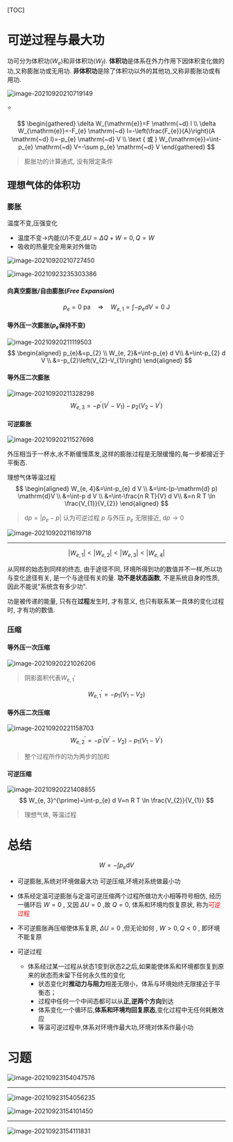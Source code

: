 [TOC]

# 可逆过程与最大功

功可分为体积功($W_e$)和非体积功($W_f$).
**体积功**是体系在外力作用下因体积变化做的功,又称膨胀功或无用功.
**非体积功**是除了体积功以外的其他功,又称非膨胀功或有用功.

![image-20210920210719149](image/image-20210920210719149.png)

:star:

$$
\begin{gathered}
\delta W_{\mathrm{e}}=F \mathrm{~d} l \\
\delta W_{\mathrm{e}}=-F_{e} \mathrm{~d} l=-\left(\frac{F_{e}}{A}\right)(A \mathrm{~d} l)=-p_{e} \mathrm{~d} V \\
\text { 或 } W_{\mathrm{e}}=\int-p_{e} \mathrm{~d} V=-\sum p_{e} \mathrm{~d} V
\end{gathered}
$$

>   膨胀功的计算通式, 没有限定条件

## 理想气体的体积功

### 膨胀

温度不变,压强变化

+   温度不变$\to$内能($U$)不变,$\Delta U=\Delta Q+W=0,Q=W$
+   吸收的热量完全用来对外做功

![image-20210920210727450](image/image-20210920210727450.png)

![image-20210923235303386](image/image-20210923235303386.png)

#### 向真空膨胀/自由膨胀($Free\ Expansion$)

$$
p_{e}=0\ \mathrm{pa} \quad \Rightarrow \quad W_{e, 1}=\int-p_{e} d V=0 \mathrm{~J}
$$

#### 等外压一次膨胀($p_e$保持不变)

![image-20210920211119503](image/image-20210920211119503.png)
$$
\begin{aligned}
p_{e}&=p_{2} \\
W_{e, 2}&=\int-p_{e} d V\\
&=\int-p_{2} d V \\
&=-p_{2}\left(V_{2}-V_{1}\right)
\end{aligned}
$$

#### 等外压二次膨胀

![image-20210920211328298](image/image-20210920211328298.png)
$$
W_{e, 3}=-p^{\prime}\left(V^{\prime}-V_{1}\right)-p_{2}\left(V_{2}-V^{\prime}\right)
$$

#### 可逆膨胀

![image-20210920211527698](image/image-20210920211527698.png)

外压相当于一杯水,水不断缓慢蒸发,这样的膨胀过程是无限缓慢的,每一步都接近于平衡态.

理想气体等温过程
$$
\begin{aligned}
W_{e, 4}&=\int-p_{e} d V \\
&=\int-(p-\mathrm{d} p) \mathrm{d}V \\
&=\int-p d V \\
&=\int-\frac{n R T}{V} d V\\
&=n R T \ln \frac{V_{1}}{V_{2}}
\end{aligned}
$$

>   $\mathrm{d}p = |p_e - p|$ 认为可逆过程 $p$ 与外压 $p_e$ 无限接近, $\mathrm{d}p \to 0$

![image-20210920211619718](image/image-20210920211619718.png)

---

$$
\left|W_{e, 1}\right|<\left|W_{e, 2}\right|<\left|W_{e, 3}\right|<\left|W_{e, 4}\right|
$$

从同样的始态到同样的终态, 由于途径不同, 环境所得到功的数值并不一样,所以功与变化途径有关, 是一个与途径有关的量. **功不是状态函数**, 不是系统自身的性质, 因此不能说"系统含有多少功".

功是被传递的能量, 只有在**过程**发生时, 才有意义, 也只有联系某一具体的变化过程时, 才有功的数值.

### 压缩

#### 等外压一次压缩

![image-20210920221026206](image/image-20210920221026206.png)

>   阴影面积代表$W_{e,1}'$

$$
W_{e, 1}^{\prime}=-p_{1}\left(V_{1}-V_{2}\right)
$$

####  等外压二次压缩

![image-20210920221158703](image/image-20210920221158703.png)
$$
W_{e, 2}^{\prime}=-p^{\prime}\left(V^{\prime}-V_{2}\right)-p_{1}\left(V_{1}-V^{\prime}\right)
$$

>   整个过程所作的功为两步的加和

#### 可逆压缩

![image-20210920221408855](image/image-20210920221408855.png)
$$
W_{e, 3}^{\prime}=\int-p_{e} d V=n R T \ln \frac{V_{2}}{V_{1}}
$$

>   理想气体, 等温过程

# 总结

$$W=-\int p_e \mathrm{d}V$$

+   可逆膨胀,系统对环境做最大功
    可逆压缩,环境对系统做最小功
+   体系经定温可逆膨胀与定温可逆压缩两个过程所做功大小相等符号相仿, 经历一循环后 $W=0$ , 又因 $\Delta U = 0$ ,故 $Q = 0$, 体系和环境均恢复原状, 称为<font color=ee0000>可逆过程</font>
+   不可逆膨胀再压缩使体系复原, $\Delta U = 0$ ,但无论如何 , $W > 0 , Q < 0$ , 即环境不能复原

+   可逆过程
    +   体系经过某一过程从状态1变到状态2之后,如果能使体系和环境都恢复到原来的状态而未留下任何永久性的变化
        +   状态变化时**推动力与阻力**相差无限小，体系与环境始终无限接近于平衡态；
        +   过程中任何一个中间态都可以从**正,逆两个方向**到达
        +   体系变化一个循环后,**体系和环境均回复原态**,变化过程中无任何耗散效应
        +   等温可逆过程中,体系对环境作最大功,环境对体系作最小功

# 习题

![image-20210923154047576](image/image-20210923154047576.png)

---

![image-20210923154056235](image/image-20210923154056235.png)

![image-20210923154101450](image/image-20210923154101450.png)

---

![image-20210923154111831](image/image-20210923154111831.png)
